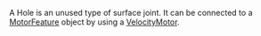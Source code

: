 A Hole is an unused type of surface joint. It can be connected to a
[MotorFeature](https://create.roblox.com/docs/reference/engine/classes/MotorFeature) object by using a [VelocityMotor](https://create.roblox.com/docs/reference/engine/classes/VelocityMotor).